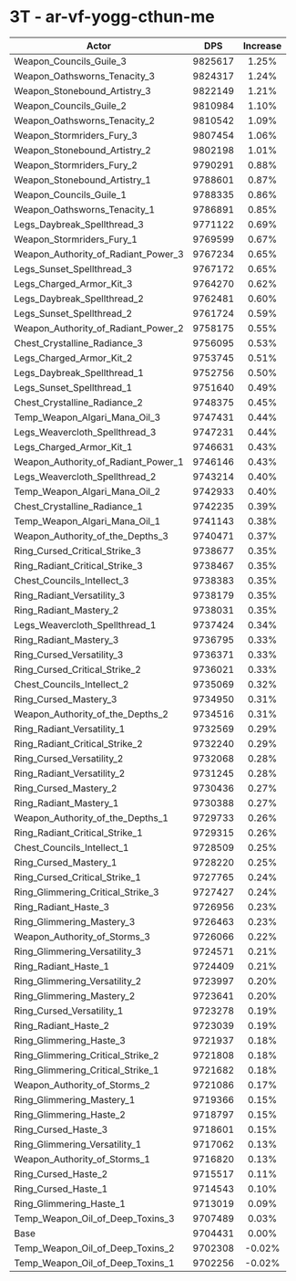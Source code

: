 # 3T - ar-vf-yogg-cthun-me
| Actor | DPS | Increase |
|---|:---:|:---:|
|Weapon_Councils_Guile_3|9825617|1.25%|
|Weapon_Oathsworns_Tenacity_3|9824317|1.24%|
|Weapon_Stonebound_Artistry_3|9822149|1.21%|
|Weapon_Councils_Guile_2|9810984|1.10%|
|Weapon_Oathsworns_Tenacity_2|9810542|1.09%|
|Weapon_Stormriders_Fury_3|9807454|1.06%|
|Weapon_Stonebound_Artistry_2|9802198|1.01%|
|Weapon_Stormriders_Fury_2|9790291|0.88%|
|Weapon_Stonebound_Artistry_1|9788601|0.87%|
|Weapon_Councils_Guile_1|9788335|0.86%|
|Weapon_Oathsworns_Tenacity_1|9786891|0.85%|
|Legs_Daybreak_Spellthread_3|9771122|0.69%|
|Weapon_Stormriders_Fury_1|9769599|0.67%|
|Weapon_Authority_of_Radiant_Power_3|9767234|0.65%|
|Legs_Sunset_Spellthread_3|9767172|0.65%|
|Legs_Charged_Armor_Kit_3|9764270|0.62%|
|Legs_Daybreak_Spellthread_2|9762481|0.60%|
|Legs_Sunset_Spellthread_2|9761724|0.59%|
|Weapon_Authority_of_Radiant_Power_2|9758175|0.55%|
|Chest_Crystalline_Radiance_3|9756095|0.53%|
|Legs_Charged_Armor_Kit_2|9753745|0.51%|
|Legs_Daybreak_Spellthread_1|9752756|0.50%|
|Legs_Sunset_Spellthread_1|9751640|0.49%|
|Chest_Crystalline_Radiance_2|9748375|0.45%|
|Temp_Weapon_Algari_Mana_Oil_3|9747431|0.44%|
|Legs_Weavercloth_Spellthread_3|9747231|0.44%|
|Legs_Charged_Armor_Kit_1|9746631|0.43%|
|Weapon_Authority_of_Radiant_Power_1|9746146|0.43%|
|Legs_Weavercloth_Spellthread_2|9743214|0.40%|
|Temp_Weapon_Algari_Mana_Oil_2|9742933|0.40%|
|Chest_Crystalline_Radiance_1|9742235|0.39%|
|Temp_Weapon_Algari_Mana_Oil_1|9741143|0.38%|
|Weapon_Authority_of_the_Depths_3|9740471|0.37%|
|Ring_Cursed_Critical_Strike_3|9738677|0.35%|
|Ring_Radiant_Critical_Strike_3|9738467|0.35%|
|Chest_Councils_Intellect_3|9738383|0.35%|
|Ring_Radiant_Versatility_3|9738179|0.35%|
|Ring_Radiant_Mastery_2|9738031|0.35%|
|Legs_Weavercloth_Spellthread_1|9737424|0.34%|
|Ring_Radiant_Mastery_3|9736795|0.33%|
|Ring_Cursed_Versatility_3|9736371|0.33%|
|Ring_Cursed_Critical_Strike_2|9736021|0.33%|
|Chest_Councils_Intellect_2|9735069|0.32%|
|Ring_Cursed_Mastery_3|9734950|0.31%|
|Weapon_Authority_of_the_Depths_2|9734516|0.31%|
|Ring_Radiant_Versatility_1|9732569|0.29%|
|Ring_Radiant_Critical_Strike_2|9732240|0.29%|
|Ring_Cursed_Versatility_2|9732068|0.28%|
|Ring_Radiant_Versatility_2|9731245|0.28%|
|Ring_Cursed_Mastery_2|9730436|0.27%|
|Ring_Radiant_Mastery_1|9730388|0.27%|
|Weapon_Authority_of_the_Depths_1|9729733|0.26%|
|Ring_Radiant_Critical_Strike_1|9729315|0.26%|
|Chest_Councils_Intellect_1|9728509|0.25%|
|Ring_Cursed_Mastery_1|9728220|0.25%|
|Ring_Cursed_Critical_Strike_1|9727765|0.24%|
|Ring_Glimmering_Critical_Strike_3|9727427|0.24%|
|Ring_Radiant_Haste_3|9726956|0.23%|
|Ring_Glimmering_Mastery_3|9726463|0.23%|
|Weapon_Authority_of_Storms_3|9726066|0.22%|
|Ring_Glimmering_Versatility_3|9724571|0.21%|
|Ring_Radiant_Haste_1|9724409|0.21%|
|Ring_Glimmering_Versatility_2|9723997|0.20%|
|Ring_Glimmering_Mastery_2|9723641|0.20%|
|Ring_Cursed_Versatility_1|9723278|0.19%|
|Ring_Radiant_Haste_2|9723039|0.19%|
|Ring_Glimmering_Haste_3|9721937|0.18%|
|Ring_Glimmering_Critical_Strike_2|9721808|0.18%|
|Ring_Glimmering_Critical_Strike_1|9721682|0.18%|
|Weapon_Authority_of_Storms_2|9721086|0.17%|
|Ring_Glimmering_Mastery_1|9719366|0.15%|
|Ring_Glimmering_Haste_2|9718797|0.15%|
|Ring_Cursed_Haste_3|9718601|0.15%|
|Ring_Glimmering_Versatility_1|9717062|0.13%|
|Weapon_Authority_of_Storms_1|9716820|0.13%|
|Ring_Cursed_Haste_2|9715517|0.11%|
|Ring_Cursed_Haste_1|9714543|0.10%|
|Ring_Glimmering_Haste_1|9713019|0.09%|
|Temp_Weapon_Oil_of_Deep_Toxins_3|9707489|0.03%|
|Base|9704431|0.00%|
|Temp_Weapon_Oil_of_Deep_Toxins_2|9702308|-0.02%|
|Temp_Weapon_Oil_of_Deep_Toxins_1|9702256|-0.02%|
